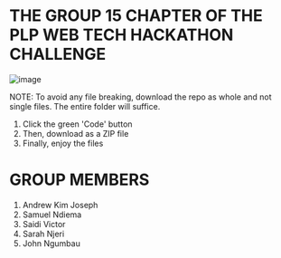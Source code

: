 # THE GROUP 15 CHAPTER OF THE PLP WEB TECH HACKATHON CHALLENGE

![image](https://user-images.githubusercontent.com/91619206/183890514-195a3724-f0e2-4390-8674-a88417ad6835.png)

NOTE: To avoid any file breaking, download the repo as whole and not single files. The entire folder will suffice.
1. Click the green 'Code' button
2. Then, download as a ZIP file
3. Finally, enjoy the files

# GROUP MEMBERS
1. Andrew Kim Joseph
2. Samuel Ndiema
3. Saidi Victor
4. Sarah Njeri
5. John Ngumbau
